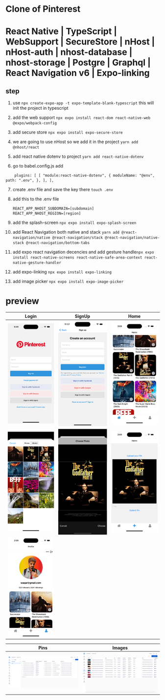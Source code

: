# Clone of Pinterest

# React Native | TypeScript | WebSupport | SecureStore | nHost | nHost-auth | nhost-database | nhost-storage | Postgre | Graphql | React Navigation v6 | Expo-linking

## step

1. use `npx create-expo-app -t expo-template-blank-typescript` this will init the project in typescript
2. add the web support `npx expo install react-dom react-native-web @expo/webpack-config`

3. add secure store
   `npx expo install expo-secure-store`

4. we are going to use nHost so we add it in the project
   `yarn add @nhost/react`

5. add react native dotenv to project `yarn add react-native-dotenv`
6. go to babel.config.js add

```
    plugins: [ [ "module:react-native-dotenv", { moduleName: "@env", path: ".env", }, ], ],
```

7. create .env file and save the key there
   `touch .env`

8. add this to the .env file

   ```
   REACT_APP_NHOST_SUBDOMAIN=[subdomain]
   REACT_APP_NHOST_REGION=[region]
   ```

9. add the splash-screen `npx expo install expo-splash-screen`

10. add React Navigation both native and stack
    `yarn add @react-navigation/native @react-navigation/stack @react-navigation/native-stack @react-navigation/bottom-tabs`

11. add expo react navigation decencies and add gesture handle`npx expo install react-native-screens react-native-safe-area-context react-native-gesture-handler`

12. add expo-linking
    `npx expo install expo-linking`

13. add image picker
    `npx expo install expo-image-picker`

# preview

| Login                        | SignUp                       | Home                         |
| ---------------------------- | ---------------------------- | ---------------------------- |
| ![alt text](./preview/1.png) | ![alt text](./preview/2.png) | ![alt text](./preview/3.png) |
| ![alt text](./preview/4.png) | ![alt text](./preview/5.png) | ![alt text](./preview/6.png) |
| ![alt text](./preview/7.png) |

| Pins                         | Images                       |
| ---------------------------- | ---------------------------- |
| ![alt text](./preview/8.png) | ![alt text](./preview/9.png) |
